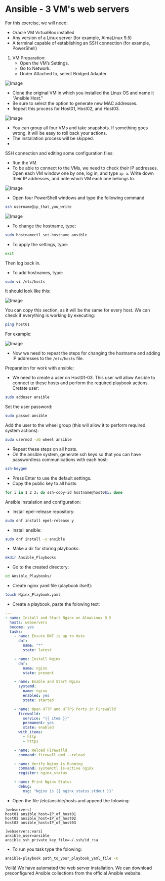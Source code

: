 # Ansible - 3 VM's web servers
For this exercise, we will need:

- Oracle VM VirtualBox installed
- Any version of a Linux server (for example, AlmaLinux 9.5)
- A terminal capable of establishing an SSH connection (for example, PowerShell)

1. VM Preparation:
    - Open the VM’s Settings.
    - Go to Network.
    - Under Attached to, select Bridged Adapter.

![Image](https://github.com/user-attachments/assets/59365b7b-fb16-48c7-bcad-865a05a1b0eb)
 
 - Clone the original VM in which you installed the Linux OS and name it "Ansible Host."
 - Be sure to select the option to generate new MAC addresses.
 - Repeat this process for Host01, Host02, and Host03.

![Image](https://github.com/user-attachments/assets/f4c54ee4-1927-47ae-9558-334c47e512f6)

- You can group all four VMs and take snapshots. If something goes wrong, it will be easy to roll back your actions.
- The installation process will be skipped.
- 
SSH connection and editing some configuration files:
- Run the VM.
- To be able to connect to the VMs, we need to check their IP addresses. Open each VM window one by one, log in, and type `ip a`. Write down their IP addresses, and note which VM each one belongs to. 

![Image](https://github.com/user-attachments/assets/87d11c4f-a82e-4aeb-b91e-ff5a6f3abc45)

- Open four PowerShell windows and type the following command

```bash
ssh username@ip_that_you_write
```

![Image](https://github.com/user-attachments/assets/6b728742-bbda-413f-a385-3ef3834629fa)

- To change the hostname, type:
```bash
sudo hostnamectl set-hostname ansible
```
- To apply the settings, type:
 ```bash
exit
```
Then log back in.
- To add hostnames, type:
 ```bash
sudo vi /etc/hosts
```
It should look like this:

![Image](https://github.com/user-attachments/assets/9b9b653b-0350-43ed-96cb-e1201d1e8e3b)

You can copy this section, as it will be the same for every host. We can check if everything is working by executing:
```bash
ping host01
```
For example:

![Image](https://github.com/user-attachments/assets/25f0dba6-c47f-47b4-94f8-4e11b1ac5769)

- Now we need to repeat the steps for changing the hostname and adding IP addresses to the `/etc/hosts` file.
 
Preparation for work with ansible:

- We need to create a user on Host01-03. This user will allow Ansible to connect to these hosts and perform the required playbook actions.
Cretate user:
 ```bash
sudo adduser ansible
```
Set the user password: 
```bash
sudo passwd ansible
```
Add the user to the wheel group (this will allow it to perform required system actions):
 ```bash
 sudo usermod -aG wheel ansible
``` 
- Repeat these steps on all hosts.
- On the ansible system, generate ssh keys so that you can have passwordless communications with each host:
```bash
ssh-keygen
```
- Press Enter to use the default settings.
- Copy the public key to all hosts:
```bash
for i in 1 2 3; do ssh-copy-id hostname@host0$i; done
```

Ansible instalation and configuration:

- Install epel-release repository:
```bash
sudo dnf install epel-release y
```
- Install ansible:
```bash
sudo dnf install -y ansible
```
- Make a dir for storing playbooks:
```bash
mkdir Ansible_Playbooks
```
- Go to the created directory:
```bash
cd Ansible_Playbooks/
```
- Create nginx yaml file (playbook itself):
 ```bash
touch Nginx_Playbook.yaml
```
- Create a playbook, paste the folowing text:
```yaml
---
- name: Install and Start Nginx on AlmaLinux 9.5
  hosts: webservers
  become: yes
  tasks:
    - name: Ensure DNF is up to date
      dnf:
        name: "*"
        state: latest

    - name: Install Nginx
      dnf:
        name: nginx
        state: present

    - name: Enable and Start Nginx
      systemd:
        name: nginx
        enabled: yes
        state: started

    - name: Open HTTP and HTTPS Ports in Firewalld
      firewalld:
        service: "{{ item }}"
        permanent: yes
        state: enabled
      with_items:
        - http
        - https

    - name: Reload Firewalld
      command: firewall-cmd --reload

    - name: Verify Nginx is Running
      command: systemctl is-active nginx
      register: nginx_status

    - name: Print Nginx Status
      debug:
        msg: "Nginx is {{ nginx_status.stdout }}"
```
- Open the file /etc/ansible/hosts and append the folowing:
```
[webservers]
host01 ansible_host=IP_of_host01
host02 ansible_host=IP_of_host02
host03 ansible_host=IP_of_host03

[webservers:vars]
ansible_user=ansible
ansible_ssh_private_key_file=~/.ssh/id_rsa

```
- To run you task type the folowing:
```bash
ansible-playbook path_to_your_playbook_yaml_file -K
```

Voilà! We have automated the web server installation. We can download preconfigured Ansible collections from the official Ansible website.
